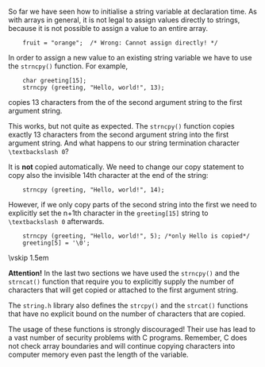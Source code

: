So far we have seen how to initialise a string variable  at declaration time. As with arrays in general, it is not  legal to assign values directly to strings, because it is not  possible to assign a value to an entire array.

```code
    fruit = "orange";  /* Wrong: Cannot assign directly! */
```

In order to assign a new value to an existing string variable we have to use the `strncpy()` function. For example,

```code
    char greeting[15];
    strncpy (greeting, "Hello, world!", 13);
```

copies 13 characters from the of the second argument  string to the first argument string.

This works, but not quite as expected. The `strncpy()` function copies exactly 13 characters from the second argument string into the first argument string. And what happens to our  string termination character  `\textbackslash 0`?


It is **not** copied automatically. We need to change our copy statement to copy also the invisible 14th character at the end of the string:

```code
    strncpy (greeting, "Hello, world!", 14);
```

However, if we only copy parts of the second string into the first we need to explicitly set the n+1th character in the `greeting[15]` string to `\textbackslash 0` afterwards.

```code
    strncpy (greeting, "Hello, world!", 5); /*only Hello is copied*/
    greeting[5] = '\0';
```

\vskip 1.5em

**Attention!** In the last two sections we have used the `strncpy()` and the `strncat()` function that require you to explicitly supply the number of characters that will get copied or attached to the first argument string. 

The `string.h` library also defines the `strcpy()` and  the `strcat()` functions that have no explicit bound on the number of characters that are copied. 

The usage of these functions is strongly discouraged! Their use has lead to a vast number of security problems with C programs. Remember, C does not check array boundaries and will continue copying characters into computer memory even past the length of the variable.